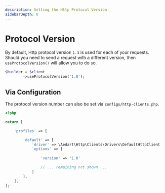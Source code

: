 ```yaml
---
description: Setting the Http Protocol Version
sidebarDepth: 0
---
```


# Protocol Version

By default, Http protocol version `1.1` is used for each of your requests.
Should you need to send a request with a different version, then `useProtocolVersion()` will allow you to do so.

```php
$builder = $client
        ->useProtocolVersion('1.0');
```

## Via Configuration

The protocol version number can also be set via `configs/http-clients.php`.

```php
<?php

return [

    'profiles' => [

        'default' => [
            'driver' => \Aedart\Http\Clients\Drivers\DefaultHttpClient::class,
            'options' => [
                
                'version' => '1.0'

                // ... remaining not shown ...
            ]
        ],
    ],
];
```

